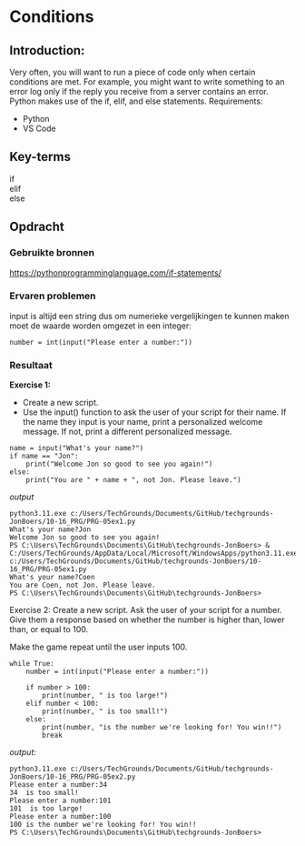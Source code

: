 # Conditions
## Introduction:

Very often, you will want to run a piece of code only when certain conditions are met. For example, you might want to write something to an error log only if the reply you receive from a server contains an error.
Python makes use of the if, elif, and else statements.
Requirements:
* Python
* VS Code

## Key-terms
if  
elif  
else  

## Opdracht

### Gebruikte bronnen
https://pythonprogramminglanguage.com/if-statements/

### Ervaren problemen
input is altijd een string dus om numerieke vergelijkingen te kunnen maken moet de waarde worden omgezet in een integer:

```
number = int(input("Please enter a number:"))
```

### Resultaat
**Exercise 1:**
* Create a new script.
* Use the input() function to ask the user of your script for their name. If the name they input is your name, print a personalized welcome message. If not, print a different personalized message.
```
name = input("What's your name?")
if name == "Jon":
    print("Welcome Jon so good to see you again!")
else:
    print("You are " + name + ", not Jon. Please leave.")
```
*output*

```
python3.11.exe c:/Users/TechGrounds/Documents/GitHub/techgrounds-JonBoers/10-16_PRG/PRG-05ex1.py
What's your name?Jon
Welcome Jon so good to see you again!
PS C:\Users\TechGrounds\Documents\GitHub\techgrounds-JonBoers> & C:/Users/TechGrounds/AppData/Local/Microsoft/WindowsApps/python3.11.exe c:/Users/TechGrounds/Documents/GitHub/techgrounds-JonBoers/10-16_PRG/PRG-05ex1.py
What's your name?Coen
You are Coen, not Jon. Please leave.
PS C:\Users\TechGrounds\Documents\GitHub\techgrounds-JonBoers> 
```




Exercise 2:
Create a new script.
Ask the user of your script for a number. Give them a response based on whether the number is higher than, lower than, or equal to 100.

Make the game repeat until the user inputs 100.

```
while True: 
    number = int(input("Please enter a number:"))
    
    if number > 100:
        print(number, " is too large!")
    elif number < 100:
        print(number, " is too small!")
    else:
        print(number, "is the number we're looking for! You win!!")
        break
```

*output:*

```
python3.11.exe c:/Users/TechGrounds/Documents/GitHub/techgrounds-JonBoers/10-16_PRG/PRG-05ex2.py
Please enter a number:34
34  is too small!
Please enter a number:101
101  is too large!
Please enter a number:100
100 is the number we're looking for! You win!!
PS C:\Users\TechGrounds\Documents\GitHub\techgrounds-JonBoers> 
```


